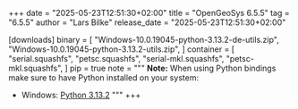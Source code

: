 +++
date = "2025-05-23T12:51:30+02:00"
title = "OpenGeoSys 6.5.5"
tag = "6.5.5"
author = "Lars Bilke"
release_date = "2025-05-23T12:51:30+02:00"

[downloads]
binary = [
"Windows-10.0.19045-python-3.13.2-de-utils.zip",
"Windows-10.0.19045-python-3.13.2-utils.zip",
]
container = [
"serial.squashfs",
"petsc.squashfs",
"serial-mkl.squashfs",
"petsc-mkl.squashfs",
]
pip = true
note = """
**Note:** When using Python bindings make sure to have Python installed on your system:

- Windows: [Python 3.13.2](https://www.python.org/ftp/python/3.13.2/python-3.13.2-amd64.exe)
"""
+++
